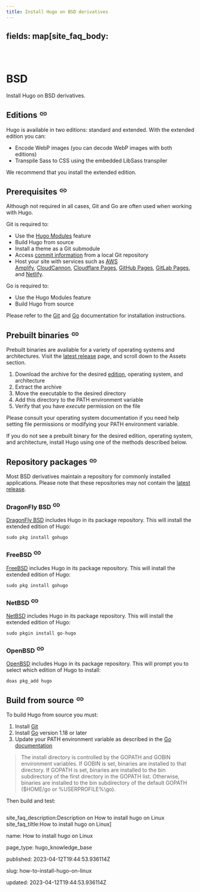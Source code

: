 ```yaml
---
title: Install Hugo on BSD derivatives
---
```



## fields: map[site_faq_body:<header class="flex-none w-100">
<h1 class="lh-title mb3 mv0 pt3 primary-color-dark">BSD</h1>
</header>
<aside class="bt bw1 pt3 mt2 mid-gray b--mid-gray fn w-100">
<div class="f4 fw4 lh-copy">Install Hugo on BSD derivatives.</div>
</aside>
<div class="prose" id="prose">
<h2 id="editions">Editions<span>&nbsp;</span><a class="header-link" href="https://gohugo.io/installation/bsd/#editions"><svg class="fill-current o-60 hover-accent-color-light" height="22" viewBox="0 0 24 24" width="22" xmlns="http://www.w3.org/2000/svg"><path d="M0 0h24v24H0z" fill="none"></path><path d="M3.9 12c0-1.71 1.39-3.1 3.1-3.1h4V7H7c-2.76.0-5 2.24-5 5s2.24 5 5 5h4v-1.9H7c-1.71.0-3.1-1.39-3.1-3.1zM8 13h8v-2H8v2zm9-6h-4v1.9h4c1.71.0 3.1 1.39 3.1 3.1s-1.39 3.1-3.1 3.1h-4V17h4c2.76.0 5-2.24 5-5s-2.24-5-5-5z"></path></svg></a></h2>
<p>Hugo is available in two editions: standard and extended. With the extended edition you can:</p>
<ul>
<li>Encode WebP images (you can decode WebP images with both editions)</li>
<li>Transpile Sass to CSS using the embedded LibSass transpiler</li>
</ul>
<p>We recommend that you install the extended edition.</p>
<h2 id="prerequisites">Prerequisites<span>&nbsp;</span><a class="header-link" href="https://gohugo.io/installation/bsd/#prerequisites"><svg class="fill-current o-60 hover-accent-color-light" height="22" viewBox="0 0 24 24" width="22" xmlns="http://www.w3.org/2000/svg"><path d="M0 0h24v24H0z" fill="none"></path><path d="M3.9 12c0-1.71 1.39-3.1 3.1-3.1h4V7H7c-2.76.0-5 2.24-5 5s2.24 5 5 5h4v-1.9H7c-1.71.0-3.1-1.39-3.1-3.1zM8 13h8v-2H8v2zm9-6h-4v1.9h4c1.71.0 3.1 1.39 3.1 3.1s-1.39 3.1-3.1 3.1h-4V17h4c2.76.0 5-2.24 5-5s-2.24-5-5-5z"></path></svg></a></h2>
<p>Although not required in all cases, Git and Go are often used when working with Hugo.</p>
<p>Git is required to:</p>
<ul>
<li>Use the<span>&nbsp;</span><a href="https://gohugo.io/hugo-modules/">Hugo Modules</a><span>&nbsp;</span>feature</li>
<li>Build Hugo from source</li>
<li>Install a theme as a Git submodule</li>
<li>Access<span>&nbsp;</span><a href="https://gohugo.io/variables/git">commit information</a><span>&nbsp;</span>from a local Git repository</li>
<li>Host your site with services such as<span>&nbsp;</span><a href="https://aws.amazon.com/amplify/">AWS Amplify</a>,<span>&nbsp;</span><a href="https://cloudcannon.com/">CloudCannon</a>,<span>&nbsp;</span><a href="https://pages.cloudflare.com/">Cloudflare Pages</a>,<span>&nbsp;</span><a href="https://pages.github.com/">GitHub Pages</a>,<span>&nbsp;</span><a href="https://docs.gitlab.com/ee/user/project/pages/">GitLab Pages</a>, and<span>&nbsp;</span><a href="https://www.netlify.com/">Netlify</a>.</li>
</ul>
<p>Go is required to:</p>
<ul>
<li>Use the Hugo Modules feature</li>
<li>Build Hugo from source</li>
</ul>
<p>Please refer to the<span>&nbsp;</span><a href="https://git-scm.com/book/en/v2/Getting-Started-Installing-Git">Git</a><span>&nbsp;</span>and<span>&nbsp;</span><a href="https://go.dev/doc/install">Go</a><span>&nbsp;</span>documentation for installation instructions.</p>
<h2 id="prebuilt-binaries">Prebuilt binaries<span>&nbsp;</span><a class="header-link" href="https://gohugo.io/installation/bsd/#prebuilt-binaries"><svg class="fill-current o-60 hover-accent-color-light" height="22" viewBox="0 0 24 24" width="22" xmlns="http://www.w3.org/2000/svg"><path d="M0 0h24v24H0z" fill="none"></path><path d="M3.9 12c0-1.71 1.39-3.1 3.1-3.1h4V7H7c-2.76.0-5 2.24-5 5s2.24 5 5 5h4v-1.9H7c-1.71.0-3.1-1.39-3.1-3.1zM8 13h8v-2H8v2zm9-6h-4v1.9h4c1.71.0 3.1 1.39 3.1 3.1s-1.39 3.1-3.1 3.1h-4V17h4c2.76.0 5-2.24 5-5s-2.24-5-5-5z"></path></svg></a></h2>
<p>Prebuilt binaries are available for a variety of operating systems and architectures. Visit the<span>&nbsp;</span><a href="https://github.com/gohugoio/hugo/releases/latest">latest release</a><span>&nbsp;</span>page, and scroll down to the Assets section.</p>
<ol>
<li>Download the archive for the desired<span>&nbsp;</span><a href="https://gohugo.io/installation/bsd/#editions">edition</a>, operating system, and architecture</li>
<li>Extract the archive</li>
<li>Move the executable to the desired directory</li>
<li>Add this directory to the PATH environment variable</li>
<li>Verify that you have<span>&nbsp;</span><em>execute</em><span>&nbsp;</span>permission on the file</li>
</ol>
<p>Please consult your operating system documentation if you need help setting file permissions or modifying your PATH environment variable.</p>
<p>If you do not see a prebuilt binary for the desired edition, operating system, and architecture, install Hugo using one of the methods described below.</p>
<h2 id="repository-packages">Repository packages<span>&nbsp;</span><a class="header-link" href="https://gohugo.io/installation/bsd/#repository-packages"><svg class="fill-current o-60 hover-accent-color-light" height="22" viewBox="0 0 24 24" width="22" xmlns="http://www.w3.org/2000/svg"><path d="M0 0h24v24H0z" fill="none"></path><path d="M3.9 12c0-1.71 1.39-3.1 3.1-3.1h4V7H7c-2.76.0-5 2.24-5 5s2.24 5 5 5h4v-1.9H7c-1.71.0-3.1-1.39-3.1-3.1zM8 13h8v-2H8v2zm9-6h-4v1.9h4c1.71.0 3.1 1.39 3.1 3.1s-1.39 3.1-3.1 3.1h-4V17h4c2.76.0 5-2.24 5-5s-2.24-5-5-5z"></path></svg></a></h2>
<p>Most BSD derivatives maintain a repository for commonly installed applications. Please note that these repositories may not contain the<span>&nbsp;</span><a href="https://github.com/gohugoio/hugo/releases/latest">latest release</a>.</p>
<h3 id="dragonfly-bsd">DragonFly BSD<span>&nbsp;</span><a class="header-link" href="https://gohugo.io/installation/bsd/#dragonfly-bsd"><svg class="fill-current o-60 hover-accent-color-light" height="22" viewBox="0 0 24 24" width="22" xmlns="http://www.w3.org/2000/svg"><path d="M0 0h24v24H0z" fill="none"></path><path d="M3.9 12c0-1.71 1.39-3.1 3.1-3.1h4V7H7c-2.76.0-5 2.24-5 5s2.24 5 5 5h4v-1.9H7c-1.71.0-3.1-1.39-3.1-3.1zM8 13h8v-2H8v2zm9-6h-4v1.9h4c1.71.0 3.1 1.39 3.1 3.1s-1.39 3.1-3.1 3.1h-4V17h4c2.76.0 5-2.24 5-5s-2.24-5-5-5z"></path></svg></a></h3>
<p><a href="https://www.dragonflybsd.org/">DragonFly BSD</a><span>&nbsp;</span>includes Hugo in its package repository. This will install the extended edition of Hugo:</p>
<div class="highlight">
<pre class="chroma" tabindex="0"><code class="language-sh" data-lang="sh"><span class="line"><span class="cl">sudo pkg install gohugo
</span></span></code></pre>
</div>
<h3 id="freebsd">FreeBSD<span>&nbsp;</span><a class="header-link" href="https://gohugo.io/installation/bsd/#freebsd"><svg class="fill-current o-60 hover-accent-color-light" height="22" viewBox="0 0 24 24" width="22" xmlns="http://www.w3.org/2000/svg"><path d="M0 0h24v24H0z" fill="none"></path><path d="M3.9 12c0-1.71 1.39-3.1 3.1-3.1h4V7H7c-2.76.0-5 2.24-5 5s2.24 5 5 5h4v-1.9H7c-1.71.0-3.1-1.39-3.1-3.1zM8 13h8v-2H8v2zm9-6h-4v1.9h4c1.71.0 3.1 1.39 3.1 3.1s-1.39 3.1-3.1 3.1h-4V17h4c2.76.0 5-2.24 5-5s-2.24-5-5-5z"></path></svg></a></h3>
<p><a href="https://www.freebsd.org/">FreeBSD</a><span>&nbsp;</span>includes Hugo in its package repository. This will install the extended edition of Hugo:</p>
<div class="highlight">
<pre class="chroma" tabindex="0"><code class="language-sh" data-lang="sh"><span class="line"><span class="cl">sudo pkg install gohugo
</span></span></code></pre>
</div>
<h3 id="netbsd">NetBSD<span>&nbsp;</span><a class="header-link" href="https://gohugo.io/installation/bsd/#netbsd"><svg class="fill-current o-60 hover-accent-color-light" height="22" viewBox="0 0 24 24" width="22" xmlns="http://www.w3.org/2000/svg"><path d="M0 0h24v24H0z" fill="none"></path><path d="M3.9 12c0-1.71 1.39-3.1 3.1-3.1h4V7H7c-2.76.0-5 2.24-5 5s2.24 5 5 5h4v-1.9H7c-1.71.0-3.1-1.39-3.1-3.1zM8 13h8v-2H8v2zm9-6h-4v1.9h4c1.71.0 3.1 1.39 3.1 3.1s-1.39 3.1-3.1 3.1h-4V17h4c2.76.0 5-2.24 5-5s-2.24-5-5-5z"></path></svg></a></h3>
<p><a href="https://www.netbsd.org/">NetBSD</a><span>&nbsp;</span>includes Hugo in its package repository. This will install the extended edition of Hugo:</p>
<div class="highlight">
<pre class="chroma" tabindex="0"><code class="language-sh" data-lang="sh"><span class="line"><span class="cl">sudo pkgin install go-hugo
</span></span></code></pre>
</div>
<h3 id="openbsd">OpenBSD<span>&nbsp;</span><a class="header-link" href="https://gohugo.io/installation/bsd/#openbsd"><svg class="fill-current o-60 hover-accent-color-light" height="22" viewBox="0 0 24 24" width="22" xmlns="http://www.w3.org/2000/svg"><path d="M0 0h24v24H0z" fill="none"></path><path d="M3.9 12c0-1.71 1.39-3.1 3.1-3.1h4V7H7c-2.76.0-5 2.24-5 5s2.24 5 5 5h4v-1.9H7c-1.71.0-3.1-1.39-3.1-3.1zM8 13h8v-2H8v2zm9-6h-4v1.9h4c1.71.0 3.1 1.39 3.1 3.1s-1.39 3.1-3.1 3.1h-4V17h4c2.76.0 5-2.24 5-5s-2.24-5-5-5z"></path></svg></a></h3>
<p><a href="https://www.openbsd.org/">OpenBSD</a><span>&nbsp;</span>includes Hugo in its package repository. This will prompt you to select which edition of Hugo to install:</p>
<div class="highlight">
<pre class="chroma" tabindex="0"><code class="language-sh" data-lang="sh"><span class="line"><span class="cl">doas pkg_add hugo
</span></span></code></pre>
</div>
<h2 id="build-from-source">Build from source<span>&nbsp;</span><a class="header-link" href="https://gohugo.io/installation/bsd/#build-from-source"><svg class="fill-current o-60 hover-accent-color-light" height="22" viewBox="0 0 24 24" width="22" xmlns="http://www.w3.org/2000/svg"><path d="M0 0h24v24H0z" fill="none"></path><path d="M3.9 12c0-1.71 1.39-3.1 3.1-3.1h4V7H7c-2.76.0-5 2.24-5 5s2.24 5 5 5h4v-1.9H7c-1.71.0-3.1-1.39-3.1-3.1zM8 13h8v-2H8v2zm9-6h-4v1.9h4c1.71.0 3.1 1.39 3.1 3.1s-1.39 3.1-3.1 3.1h-4V17h4c2.76.0 5-2.24 5-5s-2.24-5-5-5z"></path></svg></a></h2>
<p>To build Hugo from source you must:</p>
<ol>
<li>Install<span>&nbsp;</span><a href="https://git-scm.com/book/en/v2/Getting-Started-Installing-Git">Git</a></li>
<li>Install<span>&nbsp;</span><a href="https://go.dev/doc/install">Go</a><span>&nbsp;</span>version 1.18 or later</li>
<li>Update your PATH environment variable as described in the<span>&nbsp;</span><a href="https://go.dev/doc/code#Command">Go documentation</a></li>
</ol>
<blockquote>
<p>The install directory is controlled by the GOPATH and GOBIN environment variables. If GOBIN is set, binaries are installed to that directory. If GOPATH is set, binaries are installed to the bin subdirectory of the first directory in the GOPATH list. Otherwise, binaries are installed to the bin subdirectory of the default GOPATH ($HOME/go or %USERPROFILE%\go).</p>
</blockquote>
<p>Then build and test:</p>
<div class="highlight">
<pre class="chroma" tabindex="0"></pre>
</div>
</div>
<p><quillbot-extension-portal></quillbot-extension-portal></p> site_faq_description:Description on How to install hugo on Linux site_faq_tiltle:How to install hugo on Linux]

name: How to install hugo on Linux

page_type: hugo_knowledge_base

published: 2023-04-12T19:44:53.936114Z

slug: how-to-install-hugo-on-linux

updated: 2023-04-12T19:44:53.936114Z

